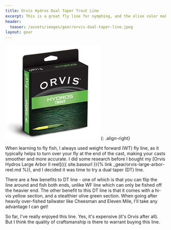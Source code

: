 ```yaml
---
title: Orvis Hydros Dual Taper Trout Line
excerpt: This is a great fly line for nymphing, and the olive color makes me feel stealthy.
header:
  teaser: /assets/images/gear/orvis-dual-taper-line.jpeg
layout: gear
---
```

![image-right](/assets/images/gear/orvis-dual-taper-line.jpeg){: .align-right}

When learning to fly fish, I always used weight forward (WT) fly line, as it typically helps to turn over your fly at the end of the cast, making your casts smoother and more accurate. I did some research before I bought my [Orvis Hydros Large Arbor II reel]({{ site.baseurl }}{% link _gear/orvis-large-arbor-reel.md %}), and I decided it was time to try a dual taper (DT) line.

There are a few benefits to DT line - one of which is that you can flip the line around and fish both ends, unlike WF line which can only be fished off the heavier end. The other benefit to this DT line is that it comes with a hi-vis yellow section, and a stealthier olive green section. When going after heavily over-fished tailwater like Cheesman and Eleven Mile, I'll take any advantage I can get!

So far, I've really enjoyed this line. Yes, it's expensive (it's Orvis after all). But I think the quality of craftsmanship is there to warrant buying this line.